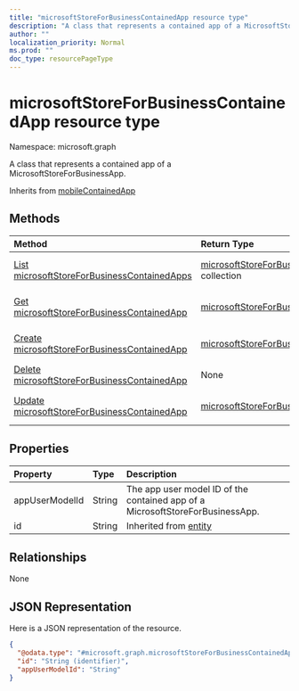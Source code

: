```yaml
---
title: "microsoftStoreForBusinessContainedApp resource type"
description: "A class that represents a contained app of a MicrosoftStoreForBusinessApp."
author: ""
localization_priority: Normal
ms.prod: ""
doc_type: resourcePageType
---
```


# microsoftStoreForBusinessContainedApp resource type


Namespace: microsoft.graph

A class that represents a contained app of a MicrosoftStoreForBusinessApp.


Inherits from [mobileContainedApp](../resources/mobilecontainedapp.md)

## Methods
|Method|Return Type|Description|
|:---|:---|:---|
|[List microsoftStoreForBusinessContainedApps](../api/microsoftstoreforbusinesscontainedapp-list.md)|[microsoftStoreForBusinessContainedApp](../resources/microsoftstoreforbusinesscontainedapp.md) collection|List properties and relationships of the [microsoftStoreForBusinessContainedApp](../resources/microsoftstoreforbusinesscontainedapp.md) objects.|
|[Get microsoftStoreForBusinessContainedApp](../api/microsoftstoreforbusinesscontainedapp-get.md)|[microsoftStoreForBusinessContainedApp](../resources/microsoftstoreforbusinesscontainedapp.md)|Read properties and relationships of the [microsoftStoreForBusinessContainedApp](../resources/microsoftstoreforbusinesscontainedapp.md) object.|
|[Create microsoftStoreForBusinessContainedApp](../api/microsoftstoreforbusinesscontainedapp-create.md)|[microsoftStoreForBusinessContainedApp](../resources/microsoftstoreforbusinesscontainedapp.md)|Create a new [microsoftStoreForBusinessContainedApp](../resources/microsoftstoreforbusinesscontainedapp.md) object.|
|[Delete microsoftStoreForBusinessContainedApp](../api/microsoftstoreforbusinesscontainedapp-delete.md)|None|Deletes a [microsoftStoreForBusinessContainedApp](../resources/microsoftstoreforbusinesscontainedapp.md).|
|[Update microsoftStoreForBusinessContainedApp](../api/microsoftstoreforbusinesscontainedapp-update.md)|[microsoftStoreForBusinessContainedApp](../resources/microsoftstoreforbusinesscontainedapp.md)|Update the properties of a [microsoftStoreForBusinessContainedApp](../resources/microsoftstoreforbusinesscontainedapp.md) object.|

## Properties
|Property|Type|Description|
|:---|:---|:---|
|appUserModelId|String|The app user model ID of the contained app of a MicrosoftStoreForBusinessApp.|
|id|String| Inherited from [entity](../resources/entity.md)|

## Relationships
None

## JSON Representation
Here is a JSON representation of the resource.
<!-- {
  "blockType": "resource",
  "keyProperty": "id",
  "@odata.type": "microsoft.graph.microsoftStoreForBusinessContainedApp",
  "baseType": "microsoft.graph.mobileContainedApp",
  "openType": false
}
-->
``` json
{
  "@odata.type": "#microsoft.graph.microsoftStoreForBusinessContainedApp",
  "id": "String (identifier)",
  "appUserModelId": "String"
}
```

